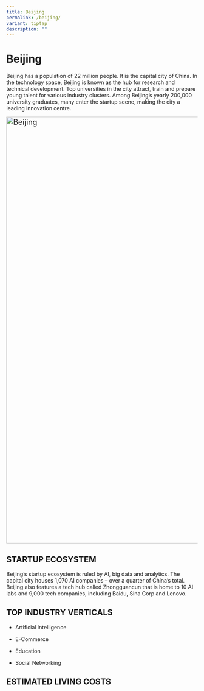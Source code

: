 ```yaml
---
title: Beijing
permalink: /beijing/
variant: tiptap
description: ""
---
```

<h1><strong>Beijing</strong></h1>
<p>Beijing has a population of 22 million people. It is the capital city
of China. In the technology space, Beijing is known as the hub for research
and technical development. Top universities in the city attract, train
and prepare young talent for various industry clusters. Among Beijing’s
yearly 200,000 university graduates, many enter the startup scene, making
the city a leading innovation centre.</p>
<div class="isomer-image-wrapper">
<img style="box-sizing: border-box; height: auto; max-width: 100%; margin: 0px; padding: 0px; border: medium; outline: 0px; font-size: 20px; font-family: inherit; vertical-align: middle; border-radius: 0px; box-shadow: none; display: inline-block; width: 1120px;" height="673" width="1111" alt="Beijing" src="https://geip.wpenginepowered.com/wp-content/uploads/2019/09/beijing.jpg">
</div>
<h2><strong>STARTUP ECOSYSTEM</strong></h2>
<p>Beijing’s startup ecosystem is ruled by AI, big data and analytics. The
capital city houses 1,070 AI companies – over a quarter of China’s total.
Beijing also features a tech hub called Zhongguancun that is home to 10
AI labs and 9,000 tech companies, including Baidu, Sina Corp and Lenovo.</p>
<h2><strong>TOP INDUSTRY VERTICALS</strong></h2>
<p></p>
<ul data-tight="true" class="tight">
<li>
<p>Artificial Intelligence</p>
</li>
<li>
<p>E-Commerce</p>
</li>
<li>
<p>Education</p>
</li>
<li>
<p>Social Networking</p>
</li>
</ul>
<p></p>
<h2><strong>ESTIMATED LIVING COSTS​</strong></h2>
<p></p>